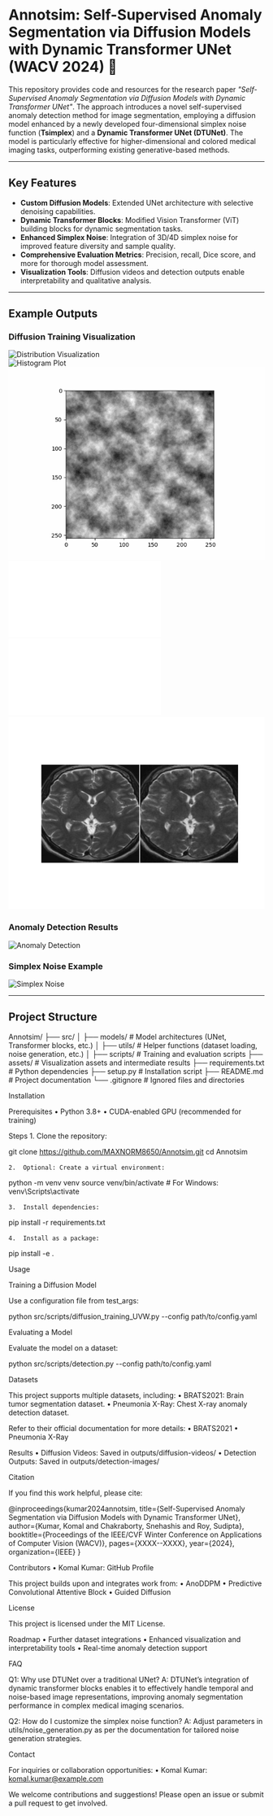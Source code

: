 # Annotsim: Self-Supervised Anomaly Segmentation via Diffusion Models with Dynamic Transformer UNet (WACV 2024) 🚀

This repository provides code and resources for the research paper *"Self-Supervised Anomaly Segmentation via Diffusion Models with Dynamic Transformer UNet"*. The approach introduces a novel self-supervised anomaly detection method for image segmentation, employing a diffusion model enhanced by a newly developed four-dimensional simplex noise function (**Tsimplex**) and a **Dynamic Transformer UNet (DTUNet)**. The model is particularly effective for higher-dimensional and colored medical imaging tasks, outperforming existing generative-based methods.

---

## Key Features

- **Custom Diffusion Models**: Extended UNet architecture with selective denoising capabilities.
- **Dynamic Transformer Blocks**: Modified Vision Transformer (ViT) building blocks for dynamic segmentation tasks.
- **Enhanced Simplex Noise**: Integration of 3D/4D simplex noise for improved feature diversity and sample quality.
- **Comprehensive Evaluation Metrics**: Precision, recall, Dice score, and more for thorough model assessment.
- **Visualization Tools**: Diffusion videos and detection outputs enable interpretability and qualitative analysis.

---

## Example Outputs

### Diffusion Training Visualization
![Distribution Visualization](assets/Timed_simplex_histogram1.png)  
![Histogram Plot](assets/Timed_simplex_histogram1.png)  
![Octave Visualization](assets/SIMPLEX_TEST_Oct.gif)  
![SSIM Plot](assets/SSIM_plot.pdf)  
![Time Complexity Plots](assets/time_complexity_plot.pdf)  
![MRI Translation](assets/results/args200/Generation/1000_500_No22.png)

### Anomaly Detection Results
![Anomaly Detection](assets/anomaly_detection_example.png)

### Simplex Noise Example
![Simplex Noise](assets/simplex_noise_example.png)

---

## Project Structure

Annotsim/
├── src/
│   ├── models/               # Model architectures (UNet, Transformer blocks, etc.)
│   ├── utils/                # Helper functions (dataset loading, noise generation, etc.)
│   ├── scripts/              # Training and evaluation scripts
├── assets/                   # Visualization assets and intermediate results
├── requirements.txt          # Python dependencies
├── setup.py                  # Installation script
├── README.md                 # Project documentation
└── .gitignore                # Ignored files and directories

Installation

Prerequisites
	•	Python 3.8+
	•	CUDA-enabled GPU (recommended for training)

Steps
	1.	Clone the repository:

git clone https://github.com/MAXNORM8650/Annotsim.git
cd Annotsim


	2.	Optional: Create a virtual environment:

python -m venv venv
source venv/bin/activate  # For Windows: venv\Scripts\activate


	3.	Install dependencies:

pip install -r requirements.txt


	4.	Install as a package:

pip install -e .

Usage

Training a Diffusion Model

Use a configuration file from test_args:

python src/scripts/diffusion_training_UVW.py --config path/to/config.yaml

Evaluating a Model

Evaluate the model on a dataset:

python src/scripts/detection.py --config path/to/config.yaml

Datasets

This project supports multiple datasets, including:
	•	BRATS2021: Brain tumor segmentation dataset.
	•	Pneumonia X-Ray: Chest X-ray anomaly detection dataset.

Refer to their official documentation for more details:
	•	BRATS2021
	•	Pneumonia X-Ray

Results
	•	Diffusion Videos: Saved in outputs/diffusion-videos/
	•	Detection Outputs: Saved in outputs/detection-images/

Citation

If you find this work helpful, please cite:

@inproceedings{kumar2024annotsim,
  title={Self-Supervised Anomaly Segmentation via Diffusion Models with Dynamic Transformer UNet},
  author={Kumar, Komal and Chakraborty, Snehashis and Roy, Sudipta},
  booktitle={Proceedings of the IEEE/CVF Winter Conference on Applications of Computer Vision (WACV)},
  pages={XXXX--XXXX},
  year={2024},
  organization={IEEE}
}

Contributors
	•	Komal Kumar: GitHub Profile

This project builds upon and integrates work from:
	•	AnoDDPM
	•	Predictive Convolutional Attentive Block
	•	Guided Diffusion

License

This project is licensed under the MIT License.

Roadmap
	•	Further dataset integrations
	•	Enhanced visualization and interpretability tools
	•	Real-time anomaly detection support

FAQ

Q1: Why use DTUNet over a traditional UNet?
A: DTUNet’s integration of dynamic transformer blocks enables it to effectively handle temporal and noise-based image representations, improving anomaly segmentation performance in complex medical imaging scenarios.

Q2: How do I customize the simplex noise function?
A: Adjust parameters in utils/noise_generation.py as per the documentation for tailored noise generation strategies.

Contact

For inquiries or collaboration opportunities:
	•	Komal Kumar: komal.kumar@example.com

We welcome contributions and suggestions! Please open an issue or submit a pull request to get involved.

